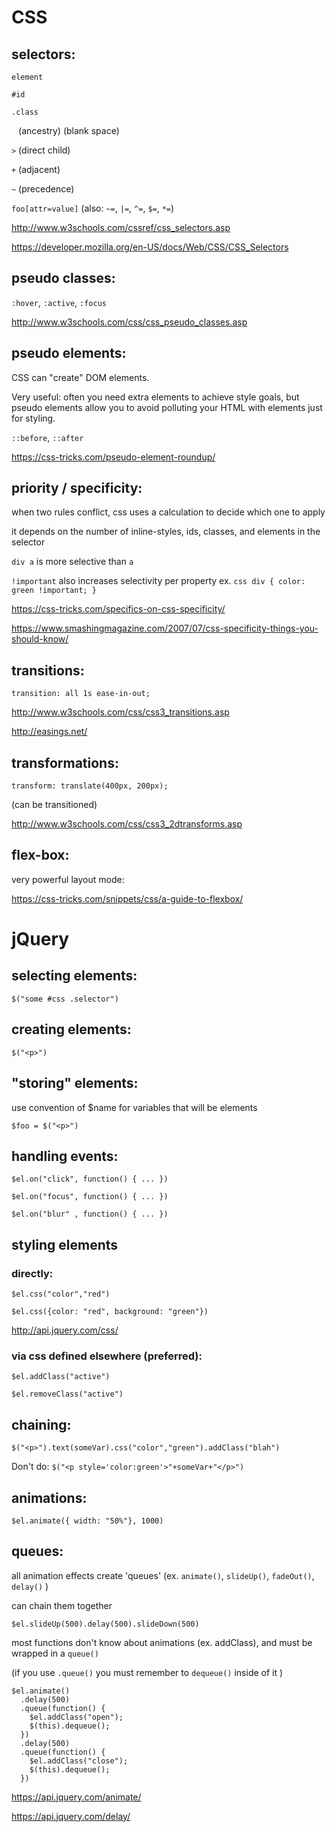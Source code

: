 # CSS

## selectors:

  `element`

  `#id`

  `.class`


  ` `  (ancestry) (blank space)

  `>` (direct child)

  `+` (adjacent)

  `~` (precedence)


  `foo[attr=value]`  (also: `~=`, `|=`, `^=`, `$=`, `*=`)


  http://www.w3schools.com/cssref/css_selectors.asp

  https://developer.mozilla.org/en-US/docs/Web/CSS/CSS_Selectors

## pseudo classes:

   `:hover`, `:active`, `:focus`

   http://www.w3schools.com/css/css_pseudo_classes.asp

## pseudo elements:

  CSS can "create" DOM elements.

  Very useful: often you need extra elements to achieve style goals, but pseudo elements allow you to avoid polluting your HTML with elements just for styling.

  `::before`, `::after`

  https://css-tricks.com/pseudo-element-roundup/


## priority / specificity:

  when two rules conflict, css uses a calculation to decide which one to apply

  it depends on the number of inline-styles, ids, classes, and elements in the selector

  `div a` is more selective than `a`

  `!important` also increases selectivity per property
  ex.
    ```css
    div {
      color: green !important;
    }
    ```

  https://css-tricks.com/specifics-on-css-specificity/

  https://www.smashingmagazine.com/2007/07/css-specificity-things-you-should-know/

## transitions:

  `transition: all 1s ease-in-out;`

  http://www.w3schools.com/css/css3_transitions.asp

  http://easings.net/

## transformations:

   `transform: translate(400px, 200px);`

   (can be transitioned)

   http://www.w3schools.com/css/css3_2dtransforms.asp

## flex-box:

  very powerful layout mode:

  https://css-tricks.com/snippets/css/a-guide-to-flexbox/

# jQuery

## selecting elements:

  `$("some #css .selector")`

## creating elements:

   `$("<p>")`

## "storing" elements:

  use convention of $name for variables that will be elements

  `$foo = $("<p>")`

## handling events:

  `$el.on("click", function() { ... })`

  `$el.on("focus", function() { ... })`

  `$el.on("blur" , function() { ... })`

## styling elements

### directly:

  `$el.css("color","red")`

  `$el.css({color: "red", background: "green"})`

  http://api.jquery.com/css/

### via css defined elsewhere (preferred):

  `$el.addClass("active")`

  `$el.removeClass("active")`

## chaining:

  `$("<p>").text(someVar).css("color","green").addClass("blah")`

  Don't do: `$("<p style='color:green'>"+someVar+"</p>")`

## animations:

  `$el.animate({ width: "50%"}, 1000)`

## queues:

  all animation effects create 'queues' (ex. `animate()`, `slideUp()`, `fadeOut()`, `delay()` )

  can chain them together

  `$el.slideUp(500).delay(500).slideDown(500)`

  most functions don't know about animations (ex. addClass), and must be wrapped in a `queue()`

  (if you use `.queue()` you must remember to `dequeue()` inside of it )

  ```
  $el.animate()
    .delay(500)
    .queue(function() {
      $el.addClass("open");
      $(this).dequeue();
    })
    .delay(500)
    .queue(function() {
      $el.addClass("close");
      $(this).dequeue();
    })
  ```

  https://api.jquery.com/animate/

  https://api.jquery.com/delay/
